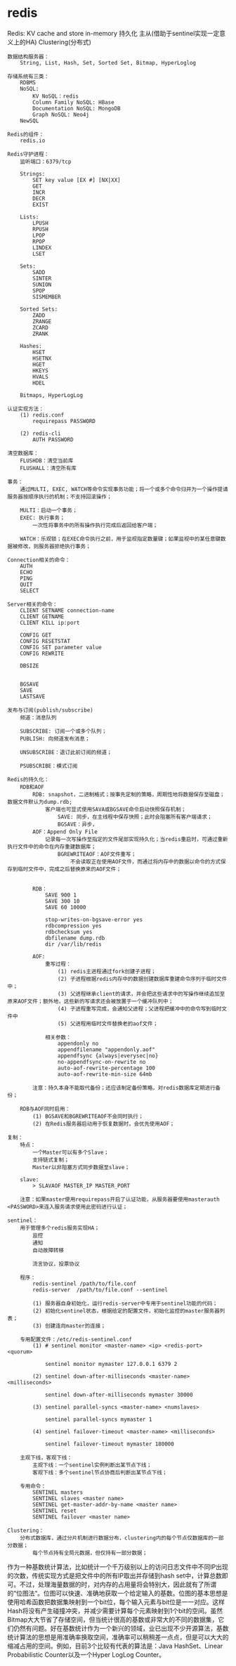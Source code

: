 # redis

Redis:
	KV cache and store
		in-memory
		持久化
		主从(借助于sentinel实现一定意义上的HA)
		Clustering(分布式)

	数据结构服务器：
		String, List, Hash, Set, Sorted Set, Bitmap, HyperLoglog

	存储系统有三类：
		RDBMS
		NoSQL:
			KV NoSQL：redis
			Column Family NoSQL: HBase
			Documentation NoSQL: MongoDB
			Graph NoSQL: Neo4j
		NewSQL

	Redis的组件：
		redis.io

	Redis守护进程：
		监听端口：6379/tcp

		Strings:
			SET key value [EX #] [NX|XX]
			GET
			INCR
			DECR
			EXIST

		Lists:
			LPUSH
			RPUSH
			LPOP
			RPOP
			LINDEX
			LSET

		Sets:
			SADD
			SINTER
			SUNION
			SPOP
			SISMEMBER

		Sorted Sets:
			ZADD
			ZRANGE
			ZCARD
			ZRANK

		Hashes:
			HSET
			HSETNX
			HGET
			HKEYS
			HVALS
			HDEL

		Bitmaps, HyperLogLog

	认证实现方法：
		(1) redis.conf
			requirepass PASSWORD

		(2) redis-cli
			AUTH PASSWORD

	清空数据库：
		FLUSHDB：清空当前库
		FLUSHALL：清空所有库

	事务：
		通过MULTI, EXEC, WATCH等命令实现事务功能；将一个或多个命令归并为一个操作提请服务器按顺序执行的机制；不支持回滚操作；

		MULTI：启动一个事务；
		EXEC: 执行事务；
			一次性将事务中的所有操作执行完成后返回给客户端；

		WATCH：乐观锁；在EXEC命令执行之前，用于监视指定数量键；如果监视中的某任意键数据被修改，则服务器拒绝执行事务；

	Connection相关的命令：
		AUTH
		ECHO
		PING
		QUIT
		SELECT

	Server相关的命令：
		CLIENT SETNAME connection-name
		CLIENT GETNAME
		CLIENT KILL ip:port

		CONFIG GET
		CONFIG RESETSTAT
		CONFIG SET parameter value
		CONFIG REWRITE

		DBSIZE


		BGSAVE
		SAVE
		LASTSAVE

	发布与订阅(publish/subscribe)
		频道：消息队列

		SUBSCRIBE: 订阅一个或多个队列；
		PUBLISH: 向频道发布消息；

		UNSUBSCRIBE：退订此前订阅的频道；

		PSUBSCRIBE：模式订阅

	Redis的持久化：
		RDB和AOF
			RDB: snapshot，二进制格式；按事先定制的策略，周期性地将数据保存至磁盘；数据文件默认为dump.rdb; 
				客户端也可显式使用SAVA或BGSAVE命令启动快照保存机制；
					SAVE: 同步，在主线程中保存快照；此时会阻塞所有客户端请求；
					BGSAVE：异步，
			AOF：Append Only File
				记录每一次写操作至指定的文件尾部实现持久化；当redis重启时，可通过重新执行文件中的命令在内存重建数据库；
					BGREWRITEAOF：AOF文件重写；
						不会读取正在使用AOF文件，而通过将内存中的数据以命令的方式保存到临时文件中，完成之后替换原来的AOF文件；


			RDB：
				SAVE 900 1
				SAVE 300 10
				SAVE 60 10000

				stop-writes-on-bgsave-error yes
				rdbcompression yes
				rdbchecksum yes
				dbfilename dump.rdb
				dir /var/lib/redis

			AOF:
				重写过程：
					(1) redis主进程通过fork创建子进程；
					(2) 子进程根据redis内存中的数据创建数据库重建命令序列于临时文件中；
					(3) 父进程继承client的请求，并会把这些请求中的写操作继续追加至原来AOF文件；额外地，这些新的写请求还会被放置于一个缓冲队列中；
					(4) 子进程重写完成，会通知父进程；父进程把缓冲中的命令写到临时文件中
					(5) 父进程用临时文件替换老的aof文件；

				相关参数：
					appendonly no
					appendfilename "appendonly.aof"
					appendfsync {always|everysec|no}
					no-appendfsync-on-rewrite no
					auto-aof-rewrite-percentage 100
					auto-aof-rewrite-min-size 64mb

			注意：持久本身不能取代备份；还应该制定备份策略，对redis数据库定期进行备份；

		RDB与AOF同时启用：
			(1) BGSAVE和BGREWRITEAOF不会同时执行；
			(2) 在Redis服务器启动用于恢复数据时，会优先使用AOF；

	复制：
		特点：
			一个Master可以有多个Slave；
			支持链式复制；
			Master以非阻塞方式同步数据至slave；

		slave:
			> SLAVAOF MASTER_IP MASTER_PORT

		注意：如果master使用requirepass开启了认证功能，从服务器要使用masterauth <PASSWORD>来连入服务请求使用此密码进行认证；

	sentinel：
		用于管理多个redis服务实现HA；
			监控
			通知
			自动故障转移

			流言协议，投票协议

		程序：
			redis-sentinel /path/to/file.conf
			redis-server  /path/to/file.conf --sentinel

			(1) 服务器自身初始化，运行redis-server中专用于sentinel功能的代码；
			(2) 初始化sentinel状态，根据给定的配置文件，初始化监控的master服务器列表；
			(3) 创建连向master的连接；

		专用配置文件：/etc/redis-sentinel.conf
			(1) # sentinel monitor <master-name> <ip> <redis-port> <quorum>

				sentinel monitor mymaster 127.0.0.1 6379 2

			(2) sentinel down-after-milliseconds <master-name> <milliseconds>

				sentinel down-after-milliseconds mymaster 30000

			(3) sentinel parallel-syncs <master-name> <numslaves>

				sentinel parallel-syncs mymaster 1

			(4) sentinel failover-timeout <master-name> <milliseconds>

				sentinel failover-timeout mymaster 180000
 
 		主观下线，客观下线：
 			主观下线：一个sentinel实例判断出某节点下线；
 			客观下线：多个sentinel节点协商后判断出某节点下线；

 		专用命令：
 			SENTINEL masters
 			SENTINEL slaves <master name>
 			SENTINEL get-master-addr-by-name <master name>
 			SENTINEL reset
 			SENTINEL failover <master name>

 	Clustering：
 		分布式数据库，通过分片机制进行数据分布，clustering内的每个节点仅数据库的一部分数据；
 			每个节点持有全局元数据，但仅持有一部分数据；



作为一种基数统计算法，比如统计一个千万级别以上的访问日志文件中不同IP出现的次数，传统实现方式是把文件中的所有IP取出并存储到hash set中，计算总数即可。不过，处理海量数据的时，对内存的占用量将会特别大，因此就有了所谓的“位图法“。位图可以快速、准确地获取一个给定输入的基数。位图的基本思想是使用哈希函数把数据集映射到一个bit位，每个输入元素与bit位是一一对应。这样Hash将没有产生碰撞冲突，并减少需要计算每个元素映射到1个bit的空间。虽然Bitmap大大节省了存储空间，但当统计很高的基数或非常大的不同的数据集，它们仍然有问题。好在基数统计作为一个新兴的领域，业已出现不少开源算法，基数统计算法的思想是用准确率换取空间，准确率可以稍稍差一点点，但是可以大大的缩减占用的空间。例如，目前3个比较有代表的算法是：Java HashSet、Linear Probabilistic Counter以及一个Hyper LogLog Counter。
